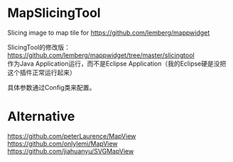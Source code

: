 # MapSlicingTool

Slicing image to map tile for https://github.com/lemberg/mappwidget

SlicingTool的修改版：https://github.com/lemberg/mappwidget/tree/master/slicingtool   
作为Java Application运行，而不是Eclipse Application（我的Eclipse硬是没把这个插件正常运行起来）   

具体参数通过Config类来配置。

# Alternative

https://github.com/peterLaurence/MapView   
https://github.com/onlylemi/MapView   
https://github.com/jiahuanyu/SVGMapView   
